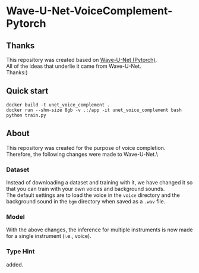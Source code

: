 # Wave-U-Net-VoiceComplement-Pytorch

## Thanks

This repository was created based on [Wave-U-Net (Pytorch)](https://github.com/f90/Wave-U-Net-Pytorch).\
All of the ideas that underlie it came from Wave-U-Net.\
Thanks:)

## Quick start

```
docker build -t unet_voice_complement .
docker run --shm-size 8gb -v .:/app -it unet_voice_complement bash
python train.py
```

## About

This repository was created for the purpose of voice completion.\
Therefore, the following changes were made to Wave-U-Net.\

### Dataset

Instead of downloading a dataset and training with it, we have changed it so that you can train with your own voices and background sounds.\
The default settings are to load the voice in the `voice` directory and the background sound in the `bgm` directory when saved as a `.wav` file.

### Model

With the above changes, the inference for multiple instruments is now made for a single instrument (i.e., voice).

### Type Hint

added.
